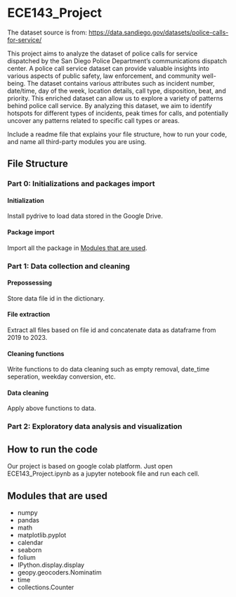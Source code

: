 # ECE143_Project

The dataset source is from: https://data.sandiego.gov/datasets/police-calls-for-service/


This project aims to analyze the dataset of police calls for service dispatched by the San Diego Police
Department’s communications dispatch center. A police call service dataset can provide valuable insights into
various aspects of public safety, law enforcement, and community well-being. The dataset contains various
attributes such as incident number, date/time, day of the week, location details, call type, disposition, beat,
and priority. This enriched dataset can allow us to explore a variety of patterns behind police call service.
By analyzing this dataset, we aim to identify hotspots for different types of incidents, peak times for calls,
and potentially uncover any patterns related to specific call types or areas.

Include a readme file that explains your file structure, how to run your code, and name all third-party modules you are using.

## File Structure
### Part 0: Initializations and packages import
#### Initialization
Install pydrive to load data stored in the Google Drive.

#### Package import
Import all the package in [Modules that are used](#jump).

### Part 1: Data collection and cleaning
#### Prepossessing
Store data file id in the dictionary.
#### File extraction
Extract all files based on file id and concatenate data as dataframe from 2019 to 2023.
#### Cleaning functions
Write functions to do data cleaning such as empty removal, date_time seperation, weekday conversion, etc. 
#### Data cleaning
Apply above functions to data.

### Part 2: Exploratory data analysis and visualization


## How to run the code
Our project is based on google colab platform. Just open ECE143_Project.ipynb as a jupyter notebook file and run each cell.

##   <span id="jump">Modules that are used</span>
* numpy 
* pandas
* math
* matplotlib.pyplot
* calendar
* seaborn
* folium
* IPython.display.display
* geopy.geocoders.Nominatim
* time
* collections.Counter
